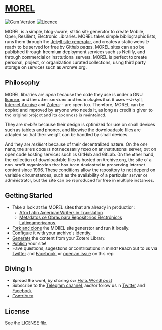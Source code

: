 # [MOREL](https://github.com/morelrep/morel-theme-generator)

[![Gem Version](https://img.shields.io/gem/v/morel-theme)][ruby-gems]
[![Licence](https://img.shields.io/badge/License-GPLv3-blue.svg)][licence]

[licence]: https://github.com/morelrep/morel-theme-generator/blob/1-finish-documentation/LICENCE
[ruby-gems]: https://rubygems.org/gems/jekyll

MOREL is a simple, blog-aware, static site generator to create Mobile, Open, Resilient, Electronic Libraries. MOREL takes simple bibliographic lists, runs them through the [Jekyll site generator](https://jekyllrb.com/), and creates a static website ready to be served for free by Github pages. MOREL sites can also be published through freemium deployment services such as Netlify, and through commercial or institutional servers. MOREL is perfect to create personal, project, or organization curated collections, using third party storage on services such as Archive.org.


## Philosophy

MOREL libraries are *open* because the code they use is under a GNU [license](), and the other services and technologies that it uses --Jekyll, [Internet Archive](https://github.com/jjjake/internetarchive) and [Zotero](https://github.com/zotero/zotero)-- are open too. Therefore, MOREL can be copied and improved by anyone who needs it, as long as credit is given to the original project and its openness is maintained.

They are *mobile* because their design is optimized for use on small devices such as tablets and phones, and likewise the downloadable files are adapted so that their weight can be handled by small devices.

And they are *resilient* because of their decentralized nature. On the one hand, the site’s code is not necesarily fixed on an institutional server, but on open code hosting services such as GitHub and GitLab. On the other hand, the collection of downloadable files is hosted on Archive.org, the site of a non-profit organization that has been dedicated to preserving Internet content since 1996. These conditions allow the repository to not depend on variable circumstances, such as the availability of a particular server or administrator, but the site can be reproduced for free in multiple instances.

## Getting Started

* Take a look at the MOREL sites that are already in production:
  * [Afro Latin American Writers in Translation](https://alawit.org).
  * [Metadatos de Obras para Repositorios Electrónicos Latinoamericanos](https://morel.la).
* [Fork and clone](https://morelrep.github.io/morel-site-generator/about/#install) the MOREL site generator and run it locally.
* [Configure](https://morelrep.github.io/morel-site-generator/about/#configure) it with your archive's identity.
* [Generate](https://morelrep.github.io/morel-site-generator/about/#generate) the content from your Zotero Library.
* [Publish](https://morelrep.github.io/morel-site-generator/about/#publish) your site!
* Have questions, sugestions or contributions in mind? Reach out to us via [Twitter](https://twitter.com/morelrep) and [Facebook](https://facebook.com/morelrep), or [open an issue](https://github.com/febr3s/morel-site-generator/issues) on this rep



## Diving In

* Spread the word, by sharing our  [Hola, World! post](https://github.com/morelrep/morel-theme-generator/2023/07/20/hola-world.html)
* Subscribe to the [Telegram channel](https://t.me/morelrep), and/or follow us in [Twitter](https://twitter.com/morelrep) and [Facebook](https://facebook.com/morelrep)
* [Contribute](https://github.com/morelrep/morel-theme-generator/contribute)

## License

See the [LICENSE](https://github.com/morelrep/morel-theme-generator/blob/1-finish-documentation/LICENCE) file.
